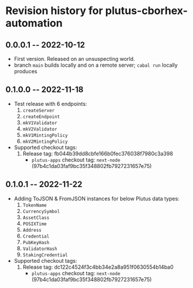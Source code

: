 # Revision history for plutus-cborhex-automation

## 0.0.0.1 -- 2022-10-12

- First version. Released on an unsuspecting world.
- branch `main` builds locally and on a remote server; `cabal run` locally produces

## 0.1.0.0 -- 2022-11-18

- Test release with 6 endpoints:
  1. `createServer`
  2. `createEndpoint`
  3. `mkV1Validator`
  4. `mkV2Validator`
  5. `mkV1MintingPolicy`
  6. `mkV2MintingPolicy`
- Supported checkout tags:
  1. Release tag: fb044b39dd8cbfe166b0fec376038f7980c3a398
     - `plutus-apps` checkout tag: `next-node` (97b4c1da03faf9bc35f348802fb7927231657e75)

## 0.1.0.1 -- 2022-11-22

- Adding ToJSON & FromJSON instances for below Plutus data types:
  1. `TokenName`
  2. `CurrencySymbol`
  3. `AssetClass`
  4. `POSIXTime`
  5. `Address`
  6. `Credential`
  7. `PubKeyHash`
  8. `ValidatorHash`
  9. `StakingCredential`
- Supported checkout tags:
  1. Release tag: dc122c4524f3c4bb34e2a8a951f0630554b14ba0
     - `plutus-apps` checkout tag: `next-node` (97b4c1da03faf9bc35f348802fb7927231657e75)
